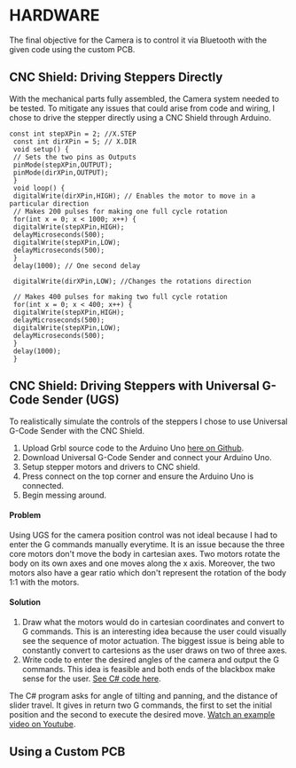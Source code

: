 # HARDWARE

The final objective for the Camera is to control it via Bluetooth with the given code using the custom PCB.


## CNC Shield: Driving Steppers Directly

With the mechanical parts fully assembled, the Camera system needed to be tested. To mitigate any issues that could arise from code and wiring, I chose to drive the stepper directly using a CNC Shield through Arduino.
	
```
const int stepXPin = 2; //X.STEP
 const int dirXPin = 5; // X.DIR
 void setup() {
 // Sets the two pins as Outputs
 pinMode(stepXPin,OUTPUT); 
 pinMode(dirXPin,OUTPUT);
 }
 void loop() {
 digitalWrite(dirXPin,HIGH); // Enables the motor to move in a particular direction
 // Makes 200 pulses for making one full cycle rotation
 for(int x = 0; x < 1000; x++) {
 digitalWrite(stepXPin,HIGH); 
 delayMicroseconds(500); 
 digitalWrite(stepXPin,LOW); 
 delayMicroseconds(500); 
 }
 delay(1000); // One second delay
 
 digitalWrite(dirXPin,LOW); //Changes the rotations direction

 // Makes 400 pulses for making two full cycle rotation
 for(int x = 0; x < 400; x++) {
 digitalWrite(stepXPin,HIGH);
 delayMicroseconds(500);
 digitalWrite(stepXPin,LOW);
 delayMicroseconds(500);
 }
 delay(1000);
 }
```

## CNC Shield: Driving Steppers with Universal G-Code Sender (UGS)
To realistically simulate the controls of the steppers I chose to use Universal G-Code Sender with the CNC Shield. 
1. Upload Grbl source code to the Arduino Uno [here on Github](https://github.com/grbl/grbl/blob/master/grbl/examples/grblUpload/grblUpload.ino).
2. Download Universal G-Code Sender and connect your Arduino Uno.
3. Setup stepper motors and drivers to CNC shield.
4. Press connect on the top corner and ensure the Arduino Uno is connected.
5. Begin messing around.
 
#### Problem 
Using UGS for the camera position control was not ideal because I had to enter the G commands manually everytime. It is an issue because the three core motors don't move the body in cartesian axes. Two motors rotate the body on its own axes and one moves along the x axis. Moreover, the two motors also have a gear ratio which don't represent the rotation of the body 1:1 with the motors. 

#### Solution
1. Draw what the motors would do in cartesian coordinates and convert to G commands.
	This is an interesting idea because the user could visually see the sequence of motor actuation. The biggest issue is being able to constantly convert to cartesions as the user draws on two of three axes. 
2. Write code to enter the desired angles of the camera and output the G commands.
	This idea is feasible and both ends of the blackbox make sense for the user. [See C# code here](GCode_Maker.cs).

The C# program asks for angle of tilting and panning, and the distance of slider travel. It gives in return two G commands, the first to set the initial position and the second to execute the desired move.
[Watch an example video on Youtube](https://youtu.be/lNg3zl9IBe4).

## Using a Custom PCB
